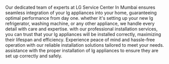Our dedicated team of experts at LG Service Center In Mumbai ensures seamless integration of your lg appliances into your home, guaranteeing optimal performance from day one. whether it's setting up your new lg refrigerator, washing machine, or any other appliance, we handle every detail with care and expertise. with our professional installation services, you can trust that your lg appliances will be installed correctly, maximizing their lifespan and efficiency.
Experience peace of mind and hassle-free operation with our reliable installation solutions tailored to meet your needs. assistance with the proper installation of lg appliances to ensure they are set up correctly and safely.
